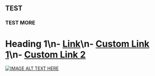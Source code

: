 

## TEST

### TEST MORE


# Heading 1\n- [Link](http://example.com)\n- [Custom Link 1](herp://is.this.working?)\n- [Custom Link 2](derp://is.this.working?)


[![IMAGE ALT TEXT HERE](http://img.youtube.com/vi/fe4fyhzS3UM/0.jpg)](https://www.youtube.com/watch?v=fe4fyhzS3UM)
